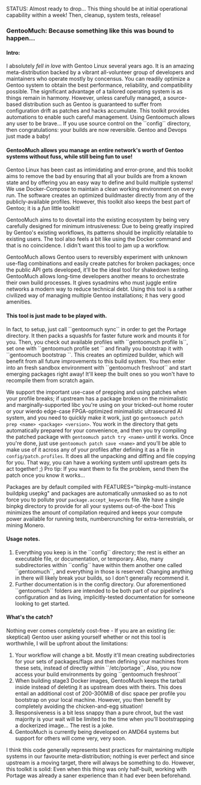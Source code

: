 STATUS: Almost ready to drop... This thing should be at initial operational capability within a week! Then, cleanup, system tests, release!

<h3>GentooMuch: Because something like this was bound to happen...</h3>

<h4>Intro:</h4>
I absolutely <i>fell in love</i> with Gentoo Linux several years ago. It is an amazing meta-distribution backed by a vibrant all-volunteer group of developers and maintainers who operate mostly by concensus. You can readily optimize a Gentoo system to obtain the best performance, reliability, and compatibility possible. The significant advantage of a tailored operating system is as things remain in harmony. However, unless carefully managed, a source-based distribution such as Gentoo is guaranteed to suffer from configuration drift as patches and hacks accumulate. This toolkit provides automations to enable such careful management. Using Gentoomuch allows any user to be brave... If you use source control on the ``config`` directory, then congratulations: your builds are now reversible. Gentoo and Devops just made a baby!

<h4>GentooMuch allows you manage an entire network's worth of Gentoo systems without fuss, while still being fun to use!</h4>
Gentoo Linux has been cast as intimidating and error-prone, and this toolkit aims to remove the bad by ensuring that all your builds are from a known state and by offering you an easy way to define and build multiple systems! We use Docker-Compose to maintain a clean working environment on every run. The software creates an optimized buildmaster directly from any of the publicly-available profiles. However, this toolkit also keeps the best part of Gentoo; it is a <i>fun</i> little toolkit!

GentooMuch aims to to dovetail into the existing ecosystem by being very carefully designed for minimum intrusiveness: Due to being greatly inspired by Gentoo's existing workflows, its patterns should be implicitly relatable to existing users. The tool also feels a bit like using the Docker command and that is no coincidence. I didn't want this tool to jam up a workflow.

GentooMuch allows Gentoo users to reversibly experiment with unknown use-flag combinations and easily create patches for broken packages; once the public API gets developed, it'll be the ideal tool for shakedown testing. GentooMuch allows long-time developers another means to orchestrate their own build processes. It gives sysadmins who must juggle entire networks a modern way to reduce technical debt. Using this tool is a rather civilized way of managing multiple Gentoo installations; it has very good amenities.

<h4>This tool is just made to be played with.</h4>
In fact, to setup, just call ``gentoomuch sync`` in order to get the Portage directory. It then packs a squashfs for faster future work and mounts it for you. Then, you check out available profiles with ``gentoomuch profile ls``, set one with ``gentoomuch profile set <name>`` and finally you bootstrap it with ``gentoomuch bootstrap <profile-name>``. This creates an optimized builder, which will benefit from all future improvements to this build system. You then enter into an fresh sandbox environment with ``gentoomuch freshroot`` and start emerging packages right away! It'll keep the built ones so you won't have to recompile them from scratch again.

We support the important use-case of prepping and using patches when your profile breaks; if upstream has a package broken on the minimalistic and marginally-supported libc you're using on your tricked-out home router or your wierdo edge-case FPGA-optimized minimalistic ultrasecured AI system, and you need to quickly make it work, just go ``gentoomuch patch prep <name> <package> <version>``. You work in the directory that gets automatically prepared for your convenience, and then you try compiling the patched package with ``gentoomuch patch try <name>`` until it works. Once you're done, just use ``gentoomuch patch save <name>`` and you'll be able to make use of it across any of your profiles after defining it as a file in ``config/patch.profiles``. It does all the unpacking and diffing and file copying for you. That way, you can have a working system until upstream gets its act together! ;) Pro tip: If you want them to fix the problem, send them the patch once you know it works...

Packages are by default compiled with FEATURES="binpkg-multi-instance buildpkg usepkg" and packages are automatically unmasked so as to not force you to pollute your ``package.accept_keywords`` file. We have a single binpkg directory to provide for all your systems out-of-the-box! This minimizes the amount of compilation required and keeps your compute power available for running tests, numbercrunching for extra-terrestrials, or mining Monero.

<h4>Usage notes.</h4>
<ol>
<li>Everything you keep is in the ``config`` directory; the rest is either an executable file, or documentation, or temporary. Also, many subdirectories within ``config`` have within them another one called ``gentoomuch``, and everything in those is reserved: Changing anything in there will likely break your builds, so I don't generally recommend it.</li>
<li>Further documentation is in the config directory. Our aforementioned ``gentoomuch`` folders are intended to be both part of our pipeline's configuration and as living, implicitly-tested documentation for someone looking to get started.</li>
</ol>

<h4>What's the catch?</h4>
Nothing ever comes completely cost-free - If you are an existing (ie: skeptical) Gentoo user asking yourself whether or not this tool is worthwhile, I will be upfront about the limitations:
<ol>
<li>Your workflow will change a bit. Mostly it'll mean creating subdirectories for your sets of packages/flags and then defining your machines from these sets, instead of directly within ``/etc/portage``, Also, you now access your build environments by going ``gentoomuch freshroot``</li>
<li>When building stage3 Docker images, GentooMuch keeps the tarball inside instead of deleting it as upstream does with theirs. This does entail an additional cost of 200-300MiB of disc space per profile you bootstrap on your local machine. However, you then benefit by completely avoiding the chicken-and-egg situation!</li>
<li>Responsiveness is a bit less snappy than a pure chroot, but the vast majority is your wait will be limited to the time when you'll bootstrapping a dockerized image... The rest is a joke.</li>
<li>GentooMuch is currently being developed on AMD64 systems but support for others will come very, very soon.</li>
</ol>

I think this code generally represents best practices for maintaining multiple systems in our favourite meta-distribution; nothing is ever perfect and since upstream is a moving target, there will always be something to do. However, this toolkit is solid: Even when this thing was only half-built, working with Portage was already a saner experience than it had ever been beforehand.

